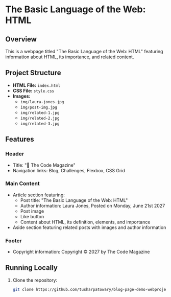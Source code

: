 # The Basic Language of the Web: HTML

## Overview

This is a webpage titled "The Basic Language of the Web: HTML" featuring information about HTML, its importance, and related content.

## Project Structure

- **HTML File:** `index.html`
- **CSS File:** `style.css`
- **Images:**
  - `img/laura-jones.jpg`
  - `img/post-img.jpg`
  - `img/related-1.jpg`
  - `img/related-2.jpg`
  - `img/related-3.jpg`

## Features

### Header

- Title: "📘 The Code Magazine"
- Navigation links: Blog, Challenges, Flexbox, CSS Grid

### Main Content

- Article section featuring:
  - Post title: "The Basic Language of the Web: HTML"
  - Author information: Laura Jones, Posted on Monday, June 21st 2027
  - Post image
  - Like button
  - Content about HTML, its definition, elements, and importance
- Aside section featuring related posts with images and author information

### Footer

- Copyright information: Copyright © 2027 by The Code Magazine

## Running Locally

1. Clone the repository:

   ```bash
   git clone https://github.com/tusharpatowary/blog-page-demo-webprojectd.git
